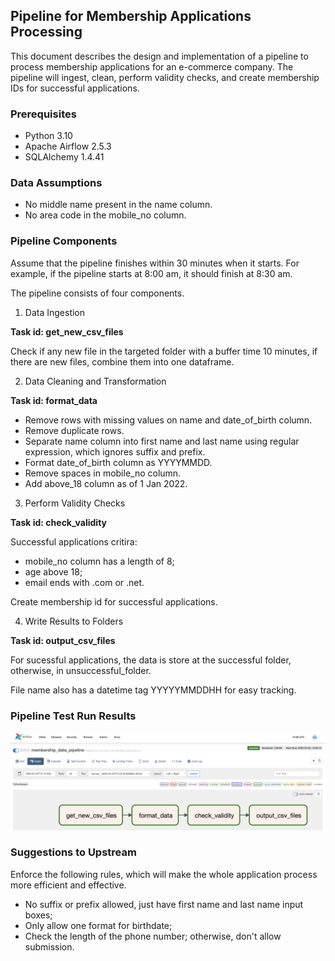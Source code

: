## Pipeline for Membership Applications Processing

This document describes the design and implementation of a pipeline to process membership applications for an e-commerce company. 
The pipeline will ingest, clean, perform validity checks, and create membership IDs for successful applications.

### Prerequisites
- Python 3.10
- Apache Airflow 2.5.3
- SQLAlchemy 1.4.41

### Data Assumptions
- No middle name present in the name column.
- No area code in the mobile_no column.

### Pipeline Components

Assume that the pipeline finishes within 30 minutes when it starts.
For example, if the pipeline starts at 8:00 am, it should finish at 8:30 am.

The pipeline consists of four components.

1. Data Ingestion

  **Task id: get_new_csv_files**
  
  Check if any new file in the targeted folder with a buffer time 10 minutes, if there are new files, combine them into one dataframe.

2. Data Cleaning and Transformation

  **Task id: format_data**
  
* Remove rows with missing values on name and date_of_birth column.
* Remove duplicate rows.
* Separate name column into first name and last name using regular expression, which ignores suffix and prefix.
* Format date_of_birth column as YYYYMMDD.
* Remove spaces in mobile_no column.
* Add above_18 column as of 1 Jan 2022.

3. Perform Validity Checks

  **Task id: check_validity**
  
Successful applications critira: 

* mobile_no column has a length of 8;
* age above 18;
* email ends with .com or .net.

Create membership id for successful applications.

4. Write Results to Folders

  **Task id: output_csv_files**
  
  For sucessful applications, the data is store at the successful folder, otherwise, in unsuccessful_folder.
  
  File name also has a datetime tag YYYYYMMDDHH for easy tracking.


### Pipeline Test Run Results

![result image](./images/run_result.png)


### Suggestions to Upstream

Enforce the following rules, which will make the whole application process more efficient and effective.

* No suffix or prefix allowed, just have first name and last name input boxes;
* Only allow one format for birthdate;
* Check the length of the phone number; otherwise, don't allow submission.
